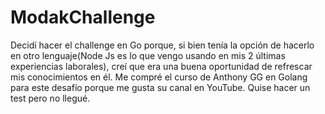 # ModakChallenge

Decidí hacer el challenge en Go porque, si bien tenía la opción de hacerlo en otro lenguaje(Node Js es lo que vengo usando en mis 2 últimas experiencias laborales), creí que era una buena oportunidad de refrescar mis conocimientos en él. Me compré el curso de Anthony GG en Golang para este desafío porque me gusta su canal en YouTube. Quise hacer un test pero no llegué.
